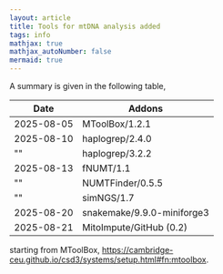 ```yaml
---
layout: article
title: Tools for mtDNA analysis added
tags: info
mathjax: true
mathjax_autoNumber: false
mermaid: true
---
```


A summary is given in the following table,

Date       | Addons
-----------|---------------------------
2025-08-05 | MToolBox/1.2.1
2025-08-10 | haplogrep/2.4.0
"" 	   | haplogrep/3.2.2
2025-08-13 | fNUMT/1.1
"" 	   | NUMTFinder/0.5.5
"" 	   | simNGS/1.7
2025-08-20 | snakemake/9.9.0-miniforge3
2025-08-21 | MitoImpute/GitHub (0.2)

starting from MToolBox, <https://cambridge-ceu.github.io/csd3/systems/setup.html#fn:mtoolbox>.
